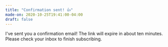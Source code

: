 ```yaml
---
title: "Confirmation sent! 👍"
made-on: 2020-10-25T19:41:00-04:00
draft: false
---
```


I've sent you a confirmation email! The link will expire in about ten minutes. Please check your inbox to finish subscribing.
